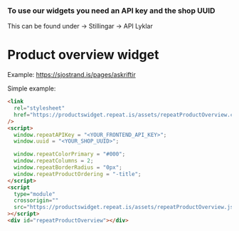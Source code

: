 ### To use our widgets you need an API key and the shop UUID

This can be found under -> Stillingar -> API Lyklar

# Product overview widget

Example: https://sjostrand.is/pages/askriftir

Simple example:

```html
<link
  rel="stylesheet"
  href="https://productswidget.repeat.is/assets/repeatProductOverview.css"
/>
<script>
  window.repeatAPIKey = "<YOUR_FRONTEND_API_KEY>";
  window.uuid = "<YOUR_SHOP_UUID>";

  window.repeatColorPrimary = "#000";
  window.repeatColumns = 2;
  window.repeatBorderRadius = "0px";
  window.repeatProductOrdering = "-title";
</script>
<script
  type="module"
  crossorigin=""
  src="https://productswidget.repeat.is/assets/repeatProductOverview.js"
></script>
<div id="repeatProductOverview"></div>
```
